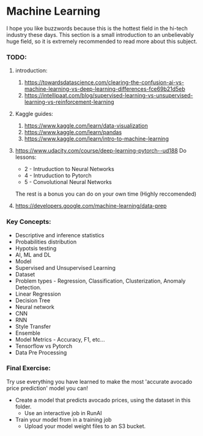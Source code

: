 # Machine Learning
I hope you like buzzwords because this is the hottest field in the hi-tech industry these days.
This section is a small introduction to an unbelievably huge field, so it is extremely recommended to
read more about this subject. 


### TODO:
1.  introduction:
    1. https://towardsdatascience.com/clearing-the-confusion-ai-vs-machine-learning-vs-deep-learning-differences-fce69b21d5eb
    2. https://intellipaat.com/blog/supervised-learning-vs-unsupervised-learning-vs-reinforcement-learning

2. Kaggle guides:
    1. https://www.kaggle.com/learn/data-visualization
    2. https://www.kaggle.com/learn/pandas
    3. https://www.kaggle.com/learn/intro-to-machine-learning
    
3. https://www.udacity.com/course/deep-learning-pytorch--ud188
   Do lessons:
    * 2 - Intruduction to Neural Networks
    * 4 - Intruduction to Pytorch
    * 5 - Convolutional Neural Networks
    
    The rest is a bonus you can do on your own time (Highly reccomended)

4. https://developers.google.com/machine-learning/data-prep

	
	
### Key Concepts:
-   Descriptive and inference statistics
-   Probabilities distribution
-   Hypotsis testing
-   AI, ML and DL
-   Model
-   Supervised and Unsupervised Learning
-   Dataset
-   Problem types - Regression, Classification, Clusterization, Anomaly Detection.
-   Linear Regression
-   Decision Tree
-   Neural network
-   CNN
-   RNN
-   Style Transfer
-   Ensemble
-   Model Metrics - Accuracy, F1, etc...
-   Tensorflow vs Pytorch
-   Data Pre Processing

### Final Exercise:
Try use everything you have learned to make the most 'accurate avocado price prediction' model you can!

- Create a model that predicts avocado prices, using the dataset in this folder.
    - Use an interactive job in RunAI
- Train your model from in a training job
    - Upload your model weight files to an S3 bucket.
